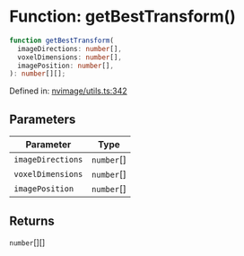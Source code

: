 # Function: getBestTransform()

```ts
function getBestTransform(
  imageDirections: number[],
  voxelDimensions: number[],
  imagePosition: number[],
): number[][];
```

Defined in: [nvimage/utils.ts:342](https://github.com/niivue/niivue/blob/main/packages/niivue/src/nvimage/utils.ts#L342)

## Parameters

| Parameter         | Type       |
| ----------------- | ---------- |
| `imageDirections` | `number`[] |
| `voxelDimensions` | `number`[] |
| `imagePosition`   | `number`[] |

## Returns

`number`[][]
